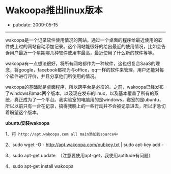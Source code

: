 # Wakoopa推出linux版本

- pubdate: 2009-05-15

--------------------------


wakoopa是一个记录软件使用情况的网站，通过一个桌面的程序给最近使用的软件或上过的网站自动添加记录。这个网站能很好的给出最近的使用情况，比如会告诉用户最近一个星期哪几种软件使用率最高，最近使用了什么新的软件等等。

wakoopa有一点想法很好，将所有网站都作为一种软件，这也很复合SaaS的理念，将google，facebook都视为与office，qq一样的软件来管理。用户还能对每个软件进行评价，并且分享他们所使用的情况。

wakoopa的基础就是桌面程序，所以跨平台是必须的。之前，wakoopa已经发布了windows和mac两个版本，以及现在发布的linux，以及基本覆盖了所有的系统，真正成为了一个平台。我实验室的电脑用的是windows，寝室的是ubuntu，所以以前只有一台在记录，搞得我晚上的一些行动并不会被记录进去，所以才急切着盼望这个版本。

**ubuntu安装wakoopa**

1、将` http://apt.wakoopa.com all main添加到source中`

2、sudo wget -O - http://apt.wakoopa.com/pubkey.txt | sudo apt-key add -

3、sudo apt-get update  （注意要使用apt-get，我使用aptitude有问题）

4、sudo apt-get install wakoopa
